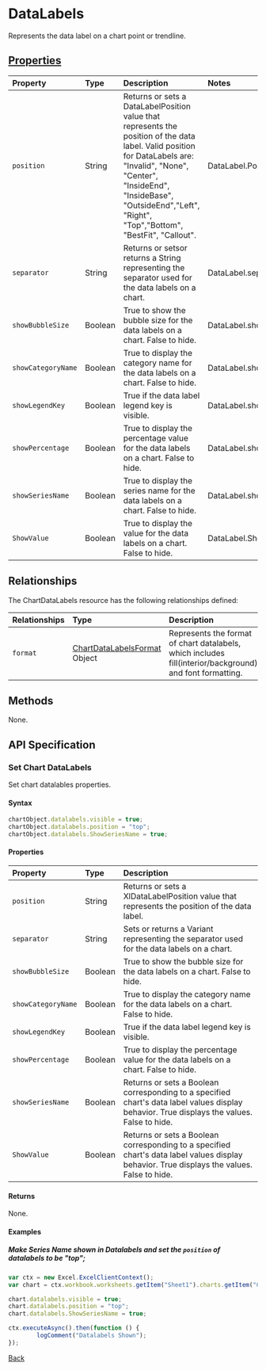 # DataLabels
Represents the data label on a chart point or trendline.

## [Properties](#set-chart-datalabels)

| Property         | Type    |Description|Notes |
|:-----------------|:--------|:----------|:-----|
|`position`          |String|Returns or sets a DataLabelPosition value that represents the position of the data label. Valid position for DataLabels are: "Invalid", "None", "Center", "InsideEnd", "InsideBase", "OutsideEnd","Left", "Right", "Top","Bottom", "BestFit", "Callout". |DataLabel.Position|
|`separator`         |String|Returns or setsor returns a String representing the separator used for the data labels on a chart. |DataLabel.separator|
|`showBubbleSize`          |Boolean|True to show the bubble size for the data labels on a chart. False to hide.|DataLabel.showBubbleSize|
|`showCategoryName`          |Boolean|True to display the category name for the data labels on a chart. False to hide. |DataLabel.showCategoryName|
|`showLegendKey`          |Boolean|True if the data label legend key is visible.  |DataLabel.showLegendKey|
|`showPercentage`          |Boolean|True to display the percentage value for the data labels on a chart. False to hide.  |DataLabel.showPercentage|
|`showSeriesName`          |Boolean|True to display the series name for the data labels on a chart. False to hide. |DataLabel.showSeriesName|
|`ShowValue`          |Boolean|True to display the value for the data labels on a chart. False to hide.|DataLabel.ShowValue|


## Relationships
The ChartDataLabels resource has the following relationships defined:

| Relationships    | Type    |Description|Notes |
|:-----------------|:--------|:----------|:-----|
| `format`          |[ChartDataLabelsFormat](chartDataLabelFormat.md) Object | Represents the format of chart datalabels, which includes fill(interior/background) and font formatting.

## Methods
None.

## API Specification 


### Set Chart DataLabels

Set chart datalables properties.

#### Syntax

```js
chartObject.datalabels.visible = true;
chartObject.datalabels.position = "top";
chartObject.datalabels.ShowSeriesName = true;
```

#### Properties
| Property         | Type    |Description|
|:-----------------|:--------|:----------|
|`position`          |String|Returns or sets a XlDataLabelPosition value that represents the position of the data label.  |
|`separator`         |String|Sets or returns a Variant representing the separator used for the data labels on a chart. |
|`showBubbleSize`          |Boolean|True to show the bubble size for the data labels on a chart. False to hide.|
|`showCategoryName`          |Boolean|True to display the category name for the data labels on a chart. False to hide. |
|`showLegendKey`          |Boolean|True if the data label legend key is visible.  |
|`showPercentage`          |Boolean|True to display the percentage value for the data labels on a chart. False to hide.  |
|`showSeriesName`          |Boolean|Returns or sets a Boolean corresponding to a specified chart's data label values display behavior. True displays the values. False to hide.  |
|`ShowValue`          |Boolean|Returns or sets a Boolean corresponding to a specified chart's data label values display behavior. True displays the values. False to hide.|

#### Returns
None.


#### Examples
##### Make Series Name shown in Datalabels and set the `position` of datalabels to be "top";
```js
var ctx = new Excel.ExcelClientContext();
var chart = ctx.workbook.worksheets.getItem("Sheet1").charts.getItem("Chart1");	

chart.datalabels.visible = true;
chart.datalabels.position = "top";
chart.datalabels.ShowSeriesName = true;

ctx.executeAsync().then(function () {
		logComment("Datalabels Shown");
});
```
[Back](#properties)